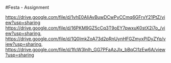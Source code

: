 #Festa - Assignment

https://drive.google.com/file/d/1vhE0AIiAvBuwDCwPyCCmq6GFrvY21PtZ/view?usp=sharing
https://drive.google.com/file/d/16PKM9GZ5cCq3T9oEY7pwxuK0stX2i7o_/view?usp=sharing, 
https://drive.google.com/file/d/1Q0ImkZoA73d2pRnUynHFGZmyxPiDyZYq/view?usp=sharing, 
https://drive.google.com/file/d/1fcW3lnIh_GG7PFaAzJIx_bBqCI1zEw6A/view?usp=sharing
